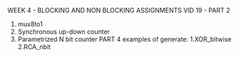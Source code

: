 WEEK 4 -  BLOCKING AND NON BLOCKING ASSIGNMENTS VID 19 - 
PART 2 
1. mux8to1
2. Synchronous up-down counter
3. Parametrized N bit counter
PART 4 examples of generate:
1.XOR_bitwise 
2.RCA_nbit
